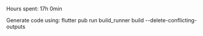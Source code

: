 Hours spent: 17h 0min

Generate code using:
flutter pub run build_runner build --delete-conflicting-outputs